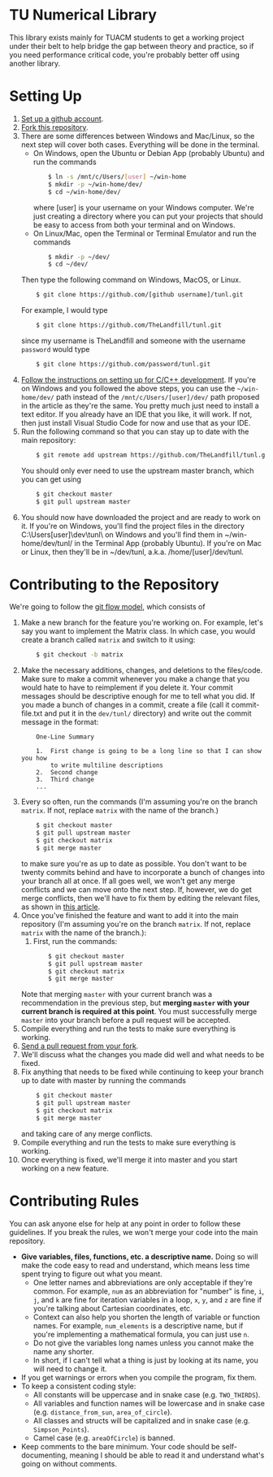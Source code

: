 # TU Numerical Library

This library exists mainly for TUACM students to get a working project under
their belt to help bridge the gap between theory and practice, so if you need
performance critical code, you're probably better off using another library.

# Setting Up

1.	[Set up a github account](https://git-scm.com/book/en/v2/GitHub-Account-Setup-and-Configuration).
1.	[Fork this repository](https://guides.github.com/activities/forking/).
1.	There are some differences between Windows and Mac/Linux, so the next step
	will cover both cases. Everything will be done in the terminal.
	-	On Windows, open the Ubuntu or Debian App (probably Ubuntu) and run the
		commands
		```bash
			$ ln -s /mnt/c/Users/[user] ~/win-home
			$ mkdir -p ~/win-home/dev/
			$ cd ~/win-home/dev/
		```
		where [user] is your username on your Windows computer. We're just
		creating a directory where you can put your projects that should be easy
		to access from both your terminal and on Windows.
	-	On Linux/Mac, open the Terminal or Terminal Emulator and run the
		commands
		```bash
			$ mkdir -p ~/dev/
			$ cd ~/dev/
		```
	Then type the following command on Windows, MacOS, or Linux.
	```bash
		$ git clone https://github.com/[github username]/tunl.git
	```
	For example, I would type
	```bash
		$ git clone https://github.com/TheLandfill/tunl.git
	```
	since my username is TheLandfill and someone with the username `password` would
	type
	```bash
		$ git clone https://github.com/password/tunl.git
	```
1.	[Follow the instructions on setting up for C/C++ development](https://tuacm.com/blog/c-language/compilers-and-ides/#which-ide-to-use).
	If you're on Windows and you followed the above steps, you can use the
	`~/win-home/dev/` path instead of the `/mnt/c/Users/[user]/dev/` path
	proposed in the article as they're the same. You pretty much just need to
	install a text editor. If you already have an IDE that you like, it will
	work. If not, then just install Visual Studio Code for now and use that as
	your IDE.
1.	Run the following command so that you can stay up to date with the main
	repository:
	```bash
		$ git remote add upstream https://github.com/TheLandfill/tunl.git
	```
	You should only ever need to use the upstream master branch, which you can
	get using
	```bash
		$ git checkout master
		$ git pull upstream master
	```
1.  You should now have downloaded the project and are ready to work on it. If
	you're on Windows, you'll find the project files in the directory
	C:\Users\[user]\dev\tunl\ on Windows and you'll find them in
	~/win-home/dev/tunl/ in the Terminal App (probably Ubuntu). If you're on Mac
	or Linux, then they'll be in ~/dev/tunl, a.k.a. /home/[user]/dev/tunl.

# Contributing to the Repository

We're going to follow the [git flow
model](https://guides.github.com/introduction/flow/), which consists of
1.	Make a new branch for the feature you're working on. For example, let's say
	you want to implement the Matrix class. In which case, you would create a
	branch called `matrix` and switch to it using:
	```bash
		$ git checkout -b matrix
	```
1.	Make the necessary additions, changes, and deletions to the files/code. Make
	sure to make a commit whenever you make a change that you would hate to have
	to reimplement if you delete it. Your commit messages should be descriptive
	enough for me to tell what you did. If you made a bunch of changes in a
	commit, create a file (call it commit-file.txt and put it in the `dev/tunl/`
	directory) and write out the commit message in the format:
	```text
		One-Line Summary

		1.	First change is going to be a long line so that I can show you how
			to write multiline descriptions
		2.	Second change
		3.	Third change
		...
	```
1.	Every so often, run the commands (I'm assuming you're on the branch
	`matrix`. If not, replace `matrix` with the name of the branch.)
	```bash
		$ git checkout master
		$ git pull upstream master
		$ git checkout matrix
		$ git merge master
	```
	to make sure you're as up to date as possible. You don't want to be twenty
	commits behind and have to incorporate a bunch of changes into your branch
	all at once. If all goes well, we won't get any merge conflicts and we can
	move onto the next step. If, however, we do get merge conflicts, then we'll
	have to fix them by editing the relevant files, as shown in [this
	article](https://opensource.com/article/20/4/git-merge-conflict).
1.	Once you've finished the feature and want to add it into the main
	repository (I'm assuming you're on the branch `matrix`. If not, replace
	`matrix` with the name of the branch.):
	1.	First, run the commands:
		```bash
			$ git checkout master
			$ git pull upstream master
			$ git checkout matrix
			$ git merge master
		```
	Note that merging `master` with your current branch was a recommendation in
	the previous step, but **merging `master` with your current branch is
	required at this point**. You must successfully merge `master` into your
	branch before a pull request will be accepted.
1.	Compile everything and run the tests to make sure everything is working.
1.	[Send a pull request from your fork](https://help.github.com/en/github/collaborating-with-issues-and-pull-requests/creating-a-pull-request-from-a-fork).
1.	We'll discuss what the changes you made did well and what needs to be fixed.
1.	Fix anything that needs to be fixed while continuing to keep your branch up
	to date with master by running the commands
	```bash
		$ git checkout master
		$ git pull upstream master
		$ git checkout matrix
		$ git merge master
	```
	and taking care of any merge conflicts.
1.	Compile everything and run the tests to make sure everything is working.
1.	Once everything is fixed, we'll merge it into master and you start working
	on a new feature.

# Contributing Rules

You can ask anyone else for help at any point in order to follow these
guidelines. If you break the rules, we won't merge your code into the main
repository.

-	**Give variables, files, functions, etc. a descriptive name.** Doing so will
	make the code easy to read and understand, which means less time spent
	trying to figure out what you meant.
	-	One letter names and abbreviations are only acceptable if they're
		common. For example, `num` as an abbreviation for "number" is fine, `i`,
		`j`, and `k` are fine for iteration variables in a loop, `x`, `y`, and
		`z` are fine if you're talking about Cartesian coordinates, etc.
	-	Context can also help you shorten the length of variable or function
		names. For example, `num_elements` is a descriptive name, but if you're
		implementing a mathematical formula, you can just use `n`.
	-	Do not give the variables long names unless you cannot make the name any
		shorter.
	-	In short, if I can't tell what a thing is just by looking at its name,
		you will need to change it.
-	If you get warnings or errors when you compile the program, fix them.
-	To keep a consistent coding style:
	-	All constants will be uppercase and in snake case (e.g. `TWO_THIRDS`).
	-	All variables and function names will be lowercase and in snake case
		(e.g. `distance_from_sun`, `area_of_circle`).
	-	All classes and structs will be capitalized and in snake case (e.g.
		`Simpson_Points`).
	-	Camel case (e.g. `areaOfCircle`) is banned.
-	Keep comments to the bare minimum. Your code should be self-documenting,
	meaning I should be able to read it and understand what's going on without
	comments.
